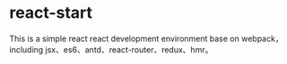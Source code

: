 # react-start
This is a simple react react development environment base on webpack，including jsx、es6、antd、react-router、redux、hmr。
